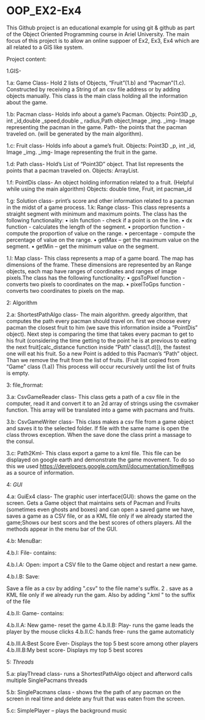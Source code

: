 # OOP_EX2-Ex4
This Github project is an educational example for using git & github as part of the Object Oriented Programming course in Ariel University. The main focus of this project is to allow an online suppoer of Ex2, Ex3, Ex4 which are all related to a GIS like system.

Project content:

1.GIS-

1.a: Game Class- Hold 2 lists of Objects, “Fruit”(1.b) and “Pacman”(1.c). Constructed by receiving a String of an csv file address or by adding objects manually. This class is the main class holding all the information about the game.

1.b: Pacman class- Holds info about a game’s Pacman. Objects: Point3D _p, int _id,double _speed,double _ radius,Path object,Image _img. _img- Image representing the pacman in the game. Path- the points that the pacman traveled on. (will be generated by the main algorithm).

1.c: Fruit class- Holds info about a game’s fruit. Objects: Point3D _p, int _id, Image _img. _img- Image representing the fruit in the game.

1.d: Path class- Hold’s List of “Point3D” object. That list represents the points that a pacman traveled on. Objects: ArrayList.

1.f: PointDis class- An object holding information related to a fruit. (Helpful while using the main algorithm) Objects: double time, Fruit, int pacman_id

1.g: Solution class- print’s score and other information related to a pacman in the midst of a game process. 1.k: Range class- This class represents a straight segment with minimum and maximum points. The class has the following functionality: •	isIn function - check if a point is on the line. •	dx function - calculates the length of the segment. •	proportion function - compute the proportion of value on the range. •	percentage - compute the percentage of value on the range. •	getMax – get the maximum value on the segment. •	getMin – get the minimum value on the segment.

1.l: Map class- This class represents a map of a game board. The map has dimensions of the frame. These dimensions are represented by an Range objects, each map have ranges of coordinates and ranges of image pixels.The class has the following functionality: •	gpsToPixel function - converts two pixels to coordinates on the map. •	pixelToGps function - converts two coordinates to pixels on the map.

2: Algorithm

2.a: ShortestPathAlgo class- The main algorithm. greedy algorithm, that computes the path every pacman should travel on. first we choose every pacman the closest fruit to him (we save this information inside a “PointDis” object). Next step is comparing the time that takes every pacman to get to his fruit (considering the time getting to the point he is at previous to eating the next fruit[calc_distance function inside “Path” class(1.d)]), the fastest one will eat his fruit. So a new Point is added to this Pacman’s “Path” object. Than we remove the fruit from the list of fruits. (Fruit list copied from “Game” class (1.a)) This process will occur recursively until the list of fruits is empty.

3: file_frormat:

3.a: CsvGameReader class- This class gets a path of a csv file in the computer, read it and convert it to an 2d array of strings using the csvmaker function. This array will be translated into a game with pacmans and fruits.

3.b: CsvGameWriter class- This class makes a csv file from a game object and saves it to the selected folder. If file with the same name is open the class throws exception. When the save done the class print a massage to the consul.

3.c: Path2Kml- This class export a game to a kml file. This file can be displayed on google earth and demonstrate the game movement. To do so this we used https://developers.google.com/kml/documentation/time#gps as a source of information.

4: *GUI*

4.a: GuiEx4 class- The graphic user interface(GUI):
shows the game on the screen. Gets a Game object that maintains sets of Pacman and Fruits (sometimes even ghosts and boxes) and can open a saved game we have, saves a game as a CSV file, or as a KML file only if we already started the game;Shows our best scors and the best scores of others players.
All the methods appear in the menu bar of the GUI.

4.b: MenuBar:

4.b.I: File- contains:

4.b.I.A: Open: import a CSV file to the Game object and restart a new game.

4.b.I.B: Save:

Save a file as a csv by adding ".csv" to the file name's suffix.
2 . save as a KML file only if we already run the gam. Also by adding ".kml " to the suffix of the file

4.b.II: Game- contains:

4.b.II.A: New game- reset the game
4.b.II.B: Play- runs the game leads  the player by the mouse clicks
4.b.II.C: hands free- runs the game automaticly 

4.b.III.A:Best Score Ever- Displays the top 5 best score among other players
4.b.III.B:My best score- Displays my top 5 best scores 

5: *Threads*

5.a: playThread class- runs a ShortestPathAlgo object and afterword calls multiple SinglePacmans threads

5.b: SinglePacmans class - shows the the path of any pacman on the screen in real time and delete any fruit that was eaten from the screen.

5.c: SimplePlayer – plays the background music

